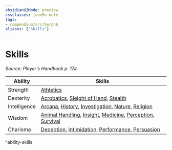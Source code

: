 ```yaml
---
obsidianUIMode: preview
cssclasses: json5e-note
tags:
- compendium/src/5e/phb
aliases: ["Skills"]
---
```

# Skills
*Source: Player's Handbook p. 174* 

| Ability | Skills |
|---------|--------|
| Strength | [Athletics](2-Mechanics/CLI/rules/skills.md#Athletics) |
| Dexterity | [Acrobatics](2-Mechanics/CLI/rules/skills.md#Acrobatics), [Sleight of Hand](2-Mechanics/CLI/rules/skills.md#Sleight%20of%20Hand), [Stealth](2-Mechanics/CLI/rules/skills.md#Stealth) |
| Intelligence | [Arcana](2-Mechanics/CLI/rules/skills.md#Arcana), [History](2-Mechanics/CLI/rules/skills.md#History), [Investigation](2-Mechanics/CLI/rules/skills.md#Investigation), [Nature](2-Mechanics/CLI/rules/skills.md#Nature), [Religion](2-Mechanics/CLI/rules/skills.md#Religion) |
| Wisdom | [Animal Handling](2-Mechanics/CLI/rules/skills.md#Animal%20Handling), [Insight](2-Mechanics/CLI/rules/skills.md#Insight), [Medicine](2-Mechanics/CLI/rules/skills.md#Medicine), [Perception](2-Mechanics/CLI/rules/skills.md#Perception), [Survival](2-Mechanics/CLI/rules/skills.md#Survival) |
| Charisma | [Deception](2-Mechanics/CLI/rules/skills.md#Deception), [Intimidation](2-Mechanics/CLI/rules/skills.md#Intimidation), [Performance](2-Mechanics/CLI/rules/skills.md#Performance), [Persuasion](2-Mechanics/CLI/rules/skills.md#Persuasion) |
^ability-skills